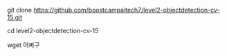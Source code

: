 git clone https://github.com/boostcampaitech7/level2-objectdetection-cv-15.git


cd level2-objectdetection-cv-15


wget 어쩌구
